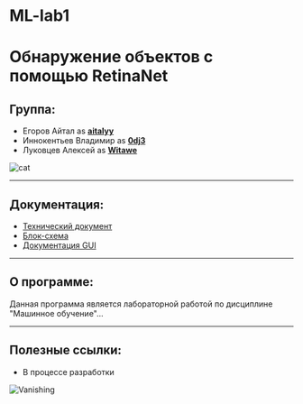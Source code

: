 # ML-lab1
# Обнаружение объектов с помощью RetinaNet
## Группа:
- Егоров Айтал as **[aitalyy](https://github.com/0dj3/ML-lab1/commits?author=aitalyy)**
- Иннокентьев Владимир as **[0dj3](https://github.com/0dj3/ML-lab1/commits?author=0dj3)**
- Луковцев Алексей as **[Witawe](https://github.com/0dj3/ML-lab1/commits?author=Witawe)**

![cat](https://media1.giphy.com/media/pOKrXLf9N5g76/giphy.gif "Working hard")
___
## Документация:
- [Технический документ](https://docs.google.com/document/d/1iYDcH8vW5qt8NE1q17Douner1vuNkDjMZhA0qZy7FNI/edit?usp=sharing)
- [Блок-схема](https://docs.google.com/document/d/1PtKv3g_xTQMqNf5aMuMcDJKIB9AcucXf/edit?usp=sharing&ouid=108039641319216515313&rtpof=true&sd=true)
- [Документация GUI](https://docs.google.com/document/d/1iYDcH8vW5qt8NE1q17Douner1vuNkDjMZhA0qZy7FNI/edit?usp=sharing)
___
## О программе:
Данная программа является лабораторной работой по дисциплине "Машинное обучение"...
___
## Полезные ссылки:
- В процессе разработки

![Vanishing](https://media1.tenor.com/images/9e9fdd1ebe593f3adf24b829a0f5a989/tenor.gif?itemid=3377649)
